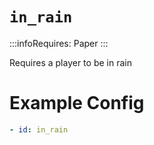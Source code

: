 # `in_rain`
:::infoRequires:
Paper
:::

Requires a player to be in rain
# Example Config
```yaml
- id: in_rain
```
